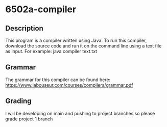 # 6502a-compiler

## Description
This program is a compiler written using Java. To run this compiler, download the source code and run it on the command line using a text file as input. For example:
java compiler text.txt

## Grammar
The grammar for this compiler can be found here: https://www.labouseur.com/courses/compilers/grammar.pdf

## Grading
I will be developing on main and pushing to project branches so please grade project 1 branch
